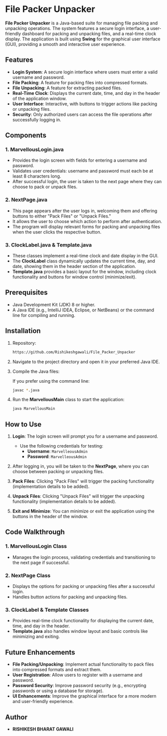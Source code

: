 # File Packer Unpacker

**File Packer Unpacker** is a Java-based suite for managing file packing and unpacking operations. The system features a secure login interface, a user-friendly dashboard for packing and unpacking files, and a real-time clock display. The application is built using **Swing** for the graphical user interface (GUI), providing a smooth and interactive user experience.

## Features

- **Login System**: A secure login interface where users must enter a valid username and password.
- **File Packing**: A feature for packing files into compressed formats.
- **File Unpacking**: A feature for extracting packed files.
- **Real-Time Clock**: Displays the current date, time, and day in the header of the application window.
- **User Interface**: Interactive, with buttons to trigger actions like packing or unpacking files.
- **Security**: Only authorized users can access the file operations after successfully logging in.

## Components

### 1. **MarvellousLogin.java**
   - Provides the login screen with fields for entering a username and password.
   - Validates user credentials: username and password must each be at least 8 characters long.
   - After successful login, the user is taken to the next page where they can choose to pack or unpack files.

### 2. **NextPage.java**
   - This page appears after the user logs in, welcoming them and offering buttons to either "Pack Files" or "Unpack Files."
   - It allows the user to choose which action to perform after authentication.
   - The program will display relevant forms for packing and unpacking files when the user clicks the respective button.

### 3. **ClockLabel.java & Template.java**
   - These classes implement a real-time clock and date display in the GUI.
   - The **ClockLabel** class dynamically updates the current time, day, and date, showing them in the header section of the application.
   - **Template.java** provides a basic layout for the window, including clock functionality and buttons for window control (minimize/exit).

## Prerequisites

- Java Development Kit (JDK) 8 or higher.
- A Java IDE (e.g., IntelliJ IDEA, Eclipse, or NetBeans) or the command line for compiling and running.

## Installation

1. Repository:

    ```bash
    https://github.com/Rishikeshgawali/File_Packer_Unpacker
    ```

2. Navigate to the project directory and open it in your preferred Java IDE.

3. Compile the Java files:

    If you prefer using the command line:
    ```bash
    javac *.java
    ```

4. Run the **MarvellousMain** class to start the application:

    ```bash
    java MarvellousMain
    ```

## How to Use

1. **Login**: The login screen will prompt you for a username and password.
   - Use the following credentials for testing:
     - **Username**: `MarvelleousAdmin`
     - **Password**: `MarvelleousAdmin`

2. After logging in, you will be taken to the **NextPage**, where you can choose between packing or unpacking files.

3. **Pack Files**: Clicking "Pack Files" will trigger the packing functionality (implementation details to be added).
   
4. **Unpack Files**: Clicking "Unpack Files" will trigger the unpacking functionality (implementation details to be added).

5. **Exit and Minimize**: You can minimize or exit the application using the buttons in the header of the window.

## Code Walkthrough

### 1. **MarvellousLogin Class**
   - Manages the login process, validating credentials and transitioning to the next page if successful.

### 2. **NextPage Class**
   - Displays the options for packing or unpacking files after a successful login.
   - Handles button actions for packing and unpacking files.

### 3. **ClockLabel & Template Classes**
   - Provides real-time clock functionality for displaying the current date, time, and day in the header.
   - **Template.java** also handles window layout and basic controls like minimizing and exiting.

## Future Enhancements

- **File Packing/Unpacking**: Implement actual functionality to pack files into compressed formats and extract them.
- **User Registration**: Allow users to register with a username and password.
- **Password Security**: Improve password security (e.g., encrypting passwords or using a database for storage).
- **UI Enhancements**: Improve the graphical interface for a more modern and user-friendly experience.

## Author

- **RISHIKESH BHARAT GAWALI**
